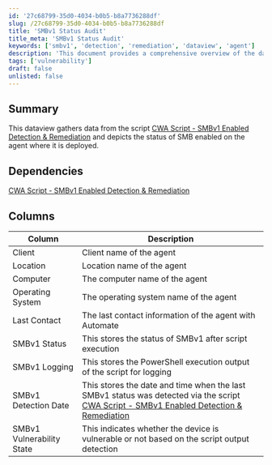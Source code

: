 ```yaml
---
id: '27c68799-35d0-4034-b0b5-b8a7736288df'
slug: /27c68799-35d0-4034-b0b5-b8a7736288df
title: 'SMBv1 Status Audit'
title_meta: 'SMBv1 Status Audit'
keywords: ['smbv1', 'detection', 'remediation', 'dataview', 'agent']
description: 'This document provides a comprehensive overview of the dataview that gathers data from the SMBv1 Enabled Detection & Remediation script, detailing the status of SMB on agents where it is deployed, including client information, operating system, and vulnerability state.'
tags: ['vulnerability']
draft: false
unlisted: false
---
```


## Summary

This dataview gathers data from the script [CWA Script - SMBv1 Enabled Detection & Remediation](<../scripts/SMBv1 Status AuditAutofix DV,Param.md>) and depicts the status of SMB enabled on the agent where it is deployed.

## Dependencies

[CWA Script - SMBv1 Enabled Detection & Remediation](<../scripts/SMBv1 Status AuditAutofix DV,Param.md>)

## Columns

| Column                     | Description                                                                                   |
|---------------------------|-----------------------------------------------------------------------------------------------|
| Client                    | Client name of the agent                                                                      |
| Location                  | Location name of the agent                                                                    |
| Computer                  | The computer name of the agent                                                                |
| Operating System          | The operating system name of the agent                                                        |
| Last Contact              | The last contact information of the agent with Automate                                       |
| SMBv1 Status              | This stores the status of SMBv1 after script execution                                        |
| SMBv1 Logging             | This stores the PowerShell execution output of the script for logging                         |
| SMBv1 Detection Date      | This stores the date and time when the last SMBv1 status was detected via the script [CWA Script - SMBv1 Enabled Detection & Remediation](<../scripts/SMBv1 Status AuditAutofix DV,Param.md>) |
| SMBv1 Vulnerability State  | This indicates whether the device is vulnerable or not based on the script output detection    |


